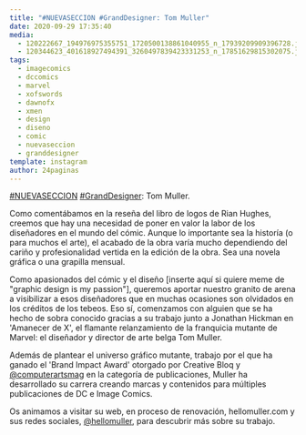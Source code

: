 ```yaml
---
title: "#NUEVASECCION #GrandDesigner: Tom Muller"
date: 2020-09-29 17:35:40
media: 
  - 120222667_194976975355751_1720500138861040955_n_17939209909396728.jpg
  - 120344623_401618927494391_3260497839423331253_n_17851629815302075.jpg
tags: 
  - imagecomics
  - dccomics
  - marvel
  - xofswords
  - dawnofx
  - xmen
  - design
  - diseno
  - comic
  - nuevaseccion
  - granddesigner
template: instagram
author: 24paginas
---
```


[#NUEVASECCION](/tags/nuevaseccion) [#GrandDesigner](/tags/granddesigner): Tom Muller.


Como comentábamos en la reseña del libro de logos de Rian Hughes, creemos que hay una necesidad de poner en valor la labor de los diseñadores en el mundo del cómic. Aunque lo importante sea la historía (o para muchos el arte), el acabado de la obra varía mucho dependiendo del cariño y profesionalidad vertida en la edición de la obra. Sea una novela gráfica o una grapilla mensual.


Como apasionados del cómic y el diseño [inserte aquí si quiere meme de "graphic design is my passion"], queremos aportar nuestro granito de arena a visibilizar a esos diseñadores que en muchas ocasiones son olvidados en los créditos de los tebeos. Eso sí, comenzamos con alguien que se ha hecho de sobra conocido gracias a su trabajo junto a Jonathan Hickman en 'Amanecer de X', el flamante relanzamiento de la franquicia mutante de Marvel: el diseñador y director de arte belga Tom Muller.


Además de plantear el universo gráfico mutante, trabajo por el que ha ganado el 'Brand Impact Award' otorgado por Creative Bloq y [@computerartsmag](https://instagram.com/computerartsmag) en la categoría de publicaciones, Muller ha desarrollado su carrera creando marcas y contenidos para múltiples publicaciones de DC e Image Comics.


Os animamos a visitar su web, en proceso de renovación, hellomuller.com y sus redes sociales, [@hellomuller](https://instagram.com/hellomuller), para descubrir más sobre su trabajo.







